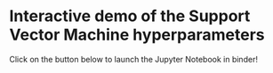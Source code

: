 # Interactive demo of the Support Vector Machine hyperparameters

Click on the button below to launch the Jupyter Notebook in binder!

